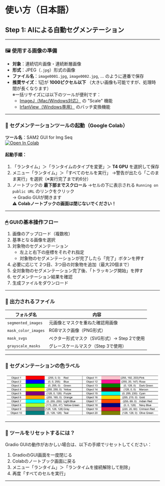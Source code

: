 # 使い方（日本語）

## Step 1: AIによる自動セグメンテーション

---

### 🖼 使用する画像の準備

- **対象**：連続切片画像・連続断層画像  
- **形式**：JPEG（`.jpg`）形式の画像  
- **ファイル名**：`image0001.jpg`, `image0002.jpg`, ... のように連番で保存  
- **推奨サイズ**：1辺が **1000ピクセル以下** （大きい画像も可能ですが、処理時間が長くなります）    
  ※一括リサイズには以下のツールが便利です：  
  - [ImageJ（Mac/Windows対応）](https://imagej.net/ij/) の "Scale" 機能  
  - [IrfanView（Windows専用）](https://www.irfanview.com/) のバッチ変換機能  

---

### 🚀 セグメンテーションツールの起動（Google Colab）

**ツール名**：SAM2 GUI for Img Seq  
[![Open In Colab](https://colab.research.google.com/assets/colab-badge.svg)](https://colab.research.google.com/github/SatoruMuro/SAM2GUIfor3Drecon/blob/main/ColabNotebooks/SAM2GUIforImgSeqv4_6.ipynb)

#### 起動手順：
1. 「ランタイム」＞「ランタイムのタイプを変更」＞ **T4 GPU** を選択して保存  
2. メニュー「ランタイム」＞「すべてのセルを実行」  →警告が出たら「このまま実行」を選択（※実行完了まで約6分）  
3. ノートブックの **最下部までスクロール**  →セルの下に表示される `Running on public URL` のリンクをクリック  
   → Gradio GUIが開きます  
⚠️ **Colabノートブックの画面は閉じないでください！**

---

### 🖱 GUIの基本操作フロー

1. 画像のアップロード（複数枚）  
2. 基準となる画像を選択  
3. 対象物のセグメンテーション  
   - 左上と右下の座標をそれぞれ指定  
   - 対象物のセグメンテーションが完了したら「完了」ボタンを押す  
4. 必要に応じて 2つ目、3つ目の対象物を追加（最大20個まで）  
5. 全対象物のセグメンテーション完了後、「トラッキング開始」を押す  
6. セグメンテーション結果を確認  
7. 生成ファイルをダウンロード

---

### 📁 出力されるファイル

| フォルダ名 | 内容 |
|-----------|------|
| `segmented_images` | 元画像とマスクを重ねた確認用画像 |
| `mask_color_images` | RGBマスク画像（PNG形式） |
| `mask_svgs` | ベクター形式マスク（SVG形式）→ Step 2で使用 |
| `grayscale_masks` | グレースケールマスク（Step 3で使用） |

---

### 🎨 セグメンテーションの色ラベル

![colorlist](images/colorlist.png)

---

### 🔁 ツールをリセットするには？

Gradio GUIの動作がおかしい場合は、以下の手順でリセットしてください：

1. GradioのGUI画面を一度閉じる  
2. Colabのノートブック画面に戻る  
3. メニュー「ランタイム」＞「ランタイムを接続解除して削除」  
4. 再度「すべてのセルを実行」

---

